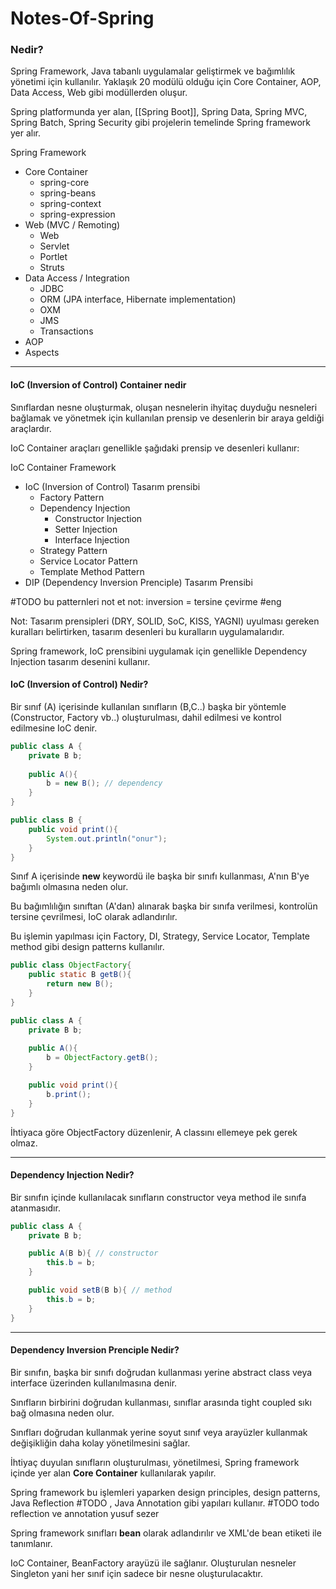 # Notes-Of-Spring


### Nedir?

Spring Framework, Java tabanlı uygulamalar geliştirmek ve bağımlılık yönetimi için kullanılır.
Yaklaşık 20 modülü olduğu için Core Container, AOP, Data Access, Web gibi modüllerden oluşur.

Spring platformunda yer alan, [[Spring Boot]], Spring Data, Spring MVC, Spring Batch, Spring Security gibi projelerin temelinde Spring framework yer alır.

Spring Framework
- Core Container
	- spring-core
	- spring-beans
	- spring-context
	- spring-expression
- Web (MVC / Remoting)
	- Web
	- Servlet
	- Portlet
	- Struts
- Data Access / Integration
	- JDBC
	- ORM (JPA interface, Hibernate implementation)
	- OXM
	- JMS
	- Transactions
- AOP
- Aspects

- - -

#### IoC (Inversion of Control) Container nedir

Sınıflardan nesne oluşturmak, oluşan nesnelerin ihyitaç duyduğu nesneleri bağlamak ve yönetmek için kullanılan prensip ve desenlerin bir araya geldiği araçlardır.

IoC Container araçları genellikle şağıdaki prensip ve desenleri kullanır: 

IoC Container Framework
- IoC (Inversion of Control) Tasarım prensibi
	- Factory Pattern
	- Dependency Injection
		- Constructor Injection
		- Setter Injection
		- Interface Injection
	- Strategy Pattern
	- Service Locator Pattern
	- Template Method Pattern
- DIP (Dependency Inversion Prenciple) Tasarım Prensibi

#TODO bu patternleri not et
not: inversion = tersine çevirme #eng

Not: Tasarım prensipleri (DRY, SOLID, SoC, KISS, YAGNI) uyulması gereken kuralları belirtirken, tasarım desenleri bu kuralların uygulamalarıdır. 

Spring framework, IoC prensibini uygulamak için genellikle Dependency Injection tasarım desenini kullanır. 

#### IoC (Inversion of Control) Nedir?
Bir sınıf (A) içerisinde kullanılan sınıfların (B,C..) başka bir yöntemle (Constructor, Factory vb..) oluşturulması, dahil edilmesi ve kontrol edilmesine IoC denir. 

```java
public class A {
	private B b;
	
	public A(){
		b = new B(); // dependency
	}
}

public class B {
	public void print(){
		System.out.println("onur");
	}
}
```

Sınıf A içerisinde **new** keywordü ile başka bir sınıfı kullanması, A'nın B'ye bağımlı olmasına neden olur.

Bu bağımlılığın sınıftan (A'dan) alınarak başka bir sınıfa verilmesi, kontrolün tersine çevrilmesi, IoC olarak adlandırılır. 

Bu işlemin yapılması için Factory, DI, Strategy, Service Locator, Template method gibi design patterns kullanılır.

```java
public class ObjectFactory{
	public static B getB(){
		return new B();
	}
}

public class A {
	private B b;
	
	public A(){
		b = ObjectFactory.getB();
	}

	public void print(){
		b.print();
	}
}
```

İhtiyaca göre ObjectFactory düzenlenir, A classını ellemeye pek gerek olmaz.

- - -

#### Dependency Injection Nedir?

Bir sınıfın içinde kullanılacak sınıfların constructor veya method ile sınıfa atanmasıdır.

```java
public class A {
	private B b;

	public A(B b){ // constructor
		this.b = b;
	}

	public void setB(B b){ // method
		this.b = b;
	}
}
```

- - -

#### Dependency Inversion Prenciple Nedir?
Bir sınıfın, başka bir sınıfı doğrudan kullanması yerine abstract class veya interface üzerinden kullanılmasına denir.

Sınıfların birbirini doğrudan kullanması, sınıflar arasında tight coupled sıkı bağ olmasına neden olur.

Sınıfları doğrudan kullanmak yerine soyut sınıf veya arayüzler kullanmak değişikliğin daha kolay yönetilmesini sağlar. 

İhtiyaç duyulan sınıfların oluşturulması, yönetilmesi, Spring framework içinde yer alan **Core Container** kullanılarak yapılır.

Spring framework bu işlemleri yaparken design principles, design patterns, Java Reflection #TODO , Java Annotation gibi yapıları kullanır.
#TODO  todo reflection ve annotation yusuf sezer


Spring framework sınıfları **bean** olarak adlandırılır ve XML'de bean etiketi ile tanımlanır.

IoC Container, BeanFactory arayüzü ile sağlanır.
Oluşturulan nesneler Singleton yani her sınıf için sadece bir nesne oluşturulacaktır.
